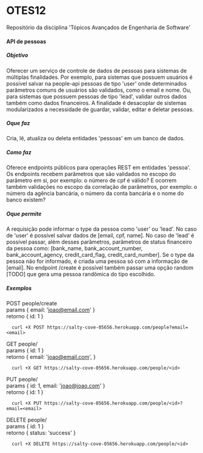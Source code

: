 # OTES12
Repositório da disciplina 'Tópicos Avançados de Engenharia de Software'


#### API de pessoas

##### Objetivo
  Oferecer um serviço de controle de dados de pessoas para sistemas de múltiplas finalidades. Por exemplo, para sistemas que possuem usuários é possível salvar na people-api pessoas de tipo 'user' onde determinados parâmetros comuns de usuários são validados, como o email e nome. Ou, para sistemas que possuem pessoas de tipo 'lead', validar outros dados também como dados financeiros. A finalidade é desacoplar de sistemas modularizados a necessidade de guardar, validar, editar e deletar pessoas.

##### Oque faz
  Cria, lê, atualiza ou deleta entidades 'pessoas' em um banco de dados.

##### Como faz
  Oferece endpoints públicos para operações REST em entidades 'pessoa'. Os endpoints recebem parâmetros que são validados no escopo do parâmetro em si, por exemplo: o número de cpf é válido? E ocorrem também validações no escopo da correlação de parâmetros, por exemplo: o número da agência bancária, o número da conta bancária e o nome do banco existem?<br/>

##### Oque permite
  A requisição pode informar o type da pessoa como 'user' ou 'lead'. No caso de 'user' é possível salvar dados de [email, cpf, name]. No caso de 'lead' é possível passar, além desses parâmetros, parâmetros de status financeiro da pessoa como: [bank_name, bank_account_number, bank_account_agency, credit_card_flag, credit_card_number]. Se o type da pessoa não for informado, é criada uma pessoa só com a informação de [email]. No endpoint /create é possível também passar uma opção random [TODO] que gera uma pessoa randômica do tipo escolhido.

##### Exemplos

POST people/create<br/>
  params
    {
      email: 'joao@email.com'
    }<br/>
  retorno
    {
      id: 1
    }<br/>

```
  curl +X POST https://salty-cove-05656.herokuapp.com/people?email=<email>
```

GET people/<id><br/>
  params
    {
      id: 1
    }<br/>
  retorno
    {
      email: 'joao@email.com',
    }<br/>

```
  curl +X GET https://salty-cove-05656.herokuapp.com/people/<id>
```

PUT people/<id><br/>
  params
    {
      id: 1,
      email: 'joao@joao.com'
    }<br/>
  retorno
    {
      id: 1
    }<br/>

```
  curl +X PUT https://salty-cove-05656.herokuapp.com/people/<id>?email=<email>
```

DELETE people/<id><br/>
  params
    {
      id: 1
    }<br/>
  retorno
    {
      status: 'success'
    }<br/>

```
  curl +X DELETE https://salty-cove-05656.herokuapp.com/people/<id>
```
